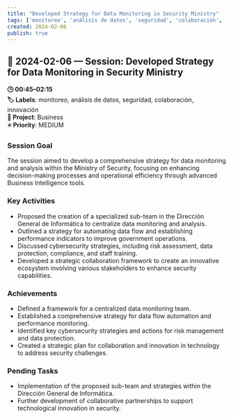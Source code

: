 ```yaml
---
title: "Developed Strategy for Data Monitoring in Security Ministry"
tags: ['monitoreo', 'análisis de datos', 'seguridad', 'colaboración', 'innovación']
created: 2024-02-06
publish: true
---
```


## 📅 2024-02-06 — Session: Developed Strategy for Data Monitoring in Security Ministry

**🕒 00:45–02:15**  
**🏷️ Labels**: monitoreo, análisis de datos, seguridad, colaboración, innovación  
**📂 Project**: Business  
**⭐ Priority**: MEDIUM  


### Session Goal
The session aimed to develop a comprehensive strategy for data monitoring and analysis within the Ministry of Security, focusing on enhancing decision-making processes and operational efficiency through advanced Business Intelligence tools.

### Key Activities
- Proposed the creation of a specialized sub-team in the Dirección General de Informática to centralize data monitoring and analysis.
- Outlined a strategy for automating data flow and establishing performance indicators to improve government operations.
- Discussed cybersecurity strategies, including risk assessment, data protection, compliance, and staff training.
- Developed a strategic collaboration framework to create an innovative ecosystem involving various stakeholders to enhance security capabilities.

### Achievements
- Defined a framework for a centralized data monitoring team.
- Established a comprehensive strategy for data flow automation and performance monitoring.
- Identified key cybersecurity strategies and actions for risk management and data protection.
- Created a strategic plan for collaboration and innovation in technology to address security challenges.

### Pending Tasks
- Implementation of the proposed sub-team and strategies within the Dirección General de Informática.
- Further development of collaborative partnerships to support technological innovation in security.
